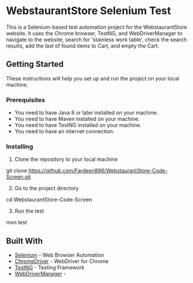 # WebstaurantStore Selenium Test

This is a Selenium-based test automation project for the WebstaurantStore website. It uses the Chrome browser, TestNG, and WebDriverManager to navigate to the website, search for 'stainless work table', check the search results, add the last of found items to Cart, and empty the Cart. 

## Getting Started

These instructions will help you set up and run the project on your local machine.

### Prerequisites

- You need to have Java 8 or later installed on your machine.
- You need to have Maven installed on your machine.
- You need to have TestNG installed on your machine.
- You need to have an internet connection.

### Installing

1. Clone the repository to your local machine

  git clone https://github.com/Fardeen896/WebstaurantStore-Code-Screen.git


2. Go to the project directory

  cd WebstaurantStore-Code-Screen


3. Run the test

  mvn test


## Built With

* [Selenium](https://www.selenium.dev/) - Web Browser Automation
* [ChromeDriver](https://chromedriver.chromium.org/) - WebDriver for Chrome
* [TestNG](https://testng.org/) - Testing Framework
* [WebDriverManager](https://github.com/bonigarcia/webdrivermanager) -
